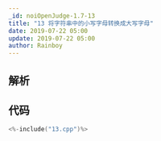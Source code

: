 ```yaml
---
_id: noiOpenJudge-1.7-13
title: "13 将字符串中的小写字母转换成大写字母"
date: 2019-07-22 05:00
update: 2019-07-22 05:00
author: Rainboy
---
```


## 解析

## 代码

```c
<%-include("13.cpp")%>
```

